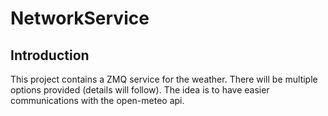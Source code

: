 # NetworkService

## Introduction

This project contains a ZMQ service for the weather. There will be multiple options provided (details will follow). The idea is to have easier communications with the open-meteo api. 

